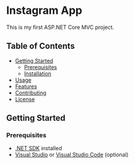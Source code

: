 # Instagram App

This is my first ASP.NET Core MVC project.

## Table of Contents
- [Getting Started](#getting-started)
  - [Prerequisites](#prerequisites)
  - [Installation](#installation)
- [Usage](#usage)
- [Features](#features)
- [Contributing](#contributing)
- [License](#license)

## Getting Started

### Prerequisites
- [.NET SDK](https://dotnet.microsoft.com/download/dotnet) installed
- [Visual Studio](https://visualstudio.microsoft.com/) or [Visual Studio Code](https://code.visualstudio.com/) (optional)
